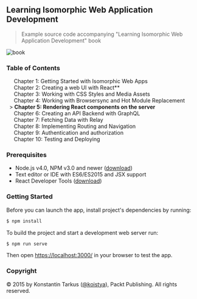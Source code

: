 ## Learning Isomorphic Web Application Development

> Example source code accompanying "Learning Isomorphic Web Application Development" book

![book](https://dl.dropboxusercontent.com/u/16006521/learning-isomorphic-web-application-development.png)

### Table of Contents

&nbsp;&nbsp;&nbsp;&nbsp; Chapter 1: Getting Started with Isomorphic Web Apps<br>
&nbsp;&nbsp;&nbsp;&nbsp; Chapter 2: Creating a web UI with React**<br>
&nbsp;&nbsp;&nbsp;&nbsp; Chapter 3: Working with CSS Styles and Media Assets<br>
&nbsp;&nbsp;&nbsp;&nbsp; Chapter 4: Working with Browsersync and Hot Module Replacement<br>
&nbsp;&nbsp;> **Chapter 5: Rendering React components on the server**<br>
&nbsp;&nbsp;&nbsp;&nbsp; Chapter 6: Creating an API Backend with GraphQL<br>
&nbsp;&nbsp;&nbsp;&nbsp; Chapter 7: Fetching Data with Relay<br>
&nbsp;&nbsp;&nbsp;&nbsp; Chapter 8: Implementing Routing and Navigation<br>
&nbsp;&nbsp;&nbsp;&nbsp; Chapter 9: Authentication and authorization<br>
&nbsp;&nbsp;&nbsp;&nbsp; Chapter 10: Testing and Deploying<br>

### Prerequisites

* Node.js v4.0, NPM v3.0 and newer ([download](https://nodejs.org/en/download/))
* Text editor or IDE with ES6/ES2015 and JSX support
* React Developer Tools ([download](https://chrome.google.com/webstore/detail/react-developer-tools/fmkadmapgofadopljbjfkapdkoienihi?hl=en))

### Getting Started

Before you can launch the app, install project's dependencies by running:

```sh
$ npm install
```

To build the project and start a development web server run:

```sh
$ npm run serve
```

Then open [https://localhost:3000/](https://localhost:3000/) in your browser to test the app.

### Copyright

© 2015 by Konstantin Tarkus ([@koistya](https://twitter.com/koistya)), Packt Publishing. All rights reserved.
